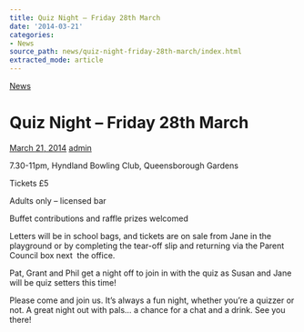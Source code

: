 ```yaml
---
title: Quiz Night – Friday 28th March
date: '2014-03-21'
categories:
- News
source_path: news/quiz-night-friday-28th-march/index.html
extracted_mode: article
---
```

[News](/news/)

# Quiz Night – Friday 28th March

[March 21, 2014](/news/quiz-night-friday-28th-march/) [admin](author/admin/)

7.30-11pm, Hyndland Bowling Club, Queensborough Gardens

Tickets £5

Adults only – licensed bar

Buffet contributions and raffle prizes welcomed

Letters will be in school bags, and tickets are on sale from Jane in the playground or by completing the tear-off slip and returning via the Parent Council box next &nbsp;the office.

Pat, Grant and Phil get a night off to join in with the quiz as Susan and Jane will be quiz setters this time!

Please come and join us. It’s always a fun night, whether you’re a quizzer or not. A great night out with pals… a chance for a chat and a drink. See you there!
